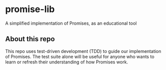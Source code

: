 # promise-lib
A simplified implementation of Promises, as an educational tool

## About this repo

This repo uses test-driven development (TDD) to guide our implementation of Promises. The test suite alone will be useful for anyone who wants to learn or refresh their understanding of how Promises work.